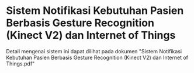 
# Sistem Notifikasi Kebutuhan Pasien Berbasis Gesture Recognition (Kinect V2) dan Internet of Things

Detail mengenai sistem ini dapat dilihat pada dokumen "Sistem Notifikasi Kebutuhan Pasien Berbasis Gesture Recognition (Kinect V2) dan Internet of Things.pdf"

